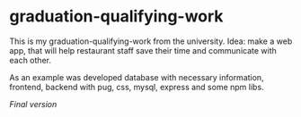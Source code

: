 # graduation-qualifying-work

This is my graduation-qualifying-work from the university. Idea: make a web app, that will help restaurant staff save their time and communicate with each other.

As an example was developed database with necessary information, frontend, backend with pug, css, mysql, express and some npm libs.

*Final version*